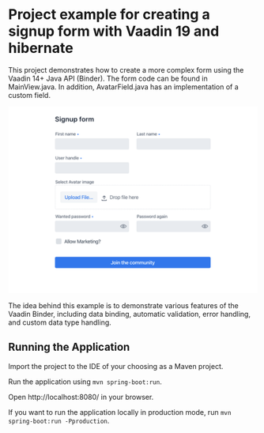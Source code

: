 # Project example for creating a signup form with Vaadin 19 and hibernate

This project demonstrates how to create a more complex form using the Vaadin 14+ Java API (Binder). The form code can be found in MainView.java. In addition, AvatarField.java has an implementation of a custom field.

[![Vaadin 14 Form Example](form-example.png)](https://vaadin-form-example.demo.vaadin.com/)

The idea behind this example is to demonstrate various features of the Vaadin Binder, including data binding, automatic validation, error handling, and custom data type handling.

## Running the Application

Import the project to the IDE of your choosing as a Maven project.

Run the application using `mvn spring-boot:run`.

Open http://localhost:8080/ in your browser.

If you want to run the application locally in production mode, run `mvn spring-boot:run -Pproduction`.

